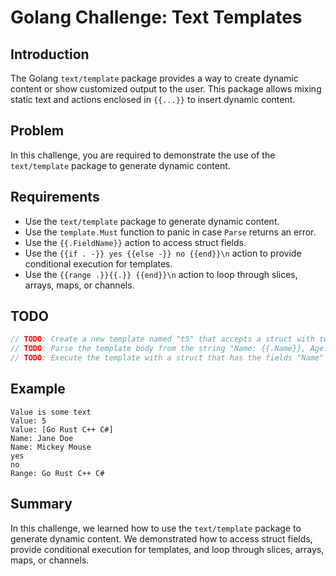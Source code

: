 # Golang Challenge: Text Templates

## Introduction
The Golang `text/template` package provides a way to create dynamic content or show customized output to the user. This package allows mixing static text and actions enclosed in `{{...}}` to insert dynamic content.

## Problem
In this challenge, you are required to demonstrate the use of the `text/template` package to generate dynamic content.

## Requirements
- Use the `text/template` package to generate dynamic content.
- Use the `template.Must` function to panic in case `Parse` returns an error.
- Use the `{{.FieldName}}` action to access struct fields.
- Use the `{{if . -}} yes {{else -}} no {{end}}\n` action to provide conditional execution for templates.
- Use the `{{range .}}{{.}} {{end}}\n` action to loop through slices, arrays, maps, or channels.

## TODO
```go
// TODO: Create a new template named "t5" that accepts a struct with two fields: "Name" and "Age".
// TODO: Parse the template body from the string "Name: {{.Name}}, Age: {{.Age}}\n".
// TODO: Execute the template with a struct that has the fields "Name" and "Age" set to "John" and 30, respectively.
```

## Example
```
Value is some text
Value: 5
Value: [Go Rust C++ C#]
Name: Jane Doe
Name: Mickey Mouse
yes
no
Range: Go Rust C++ C# 
```

## Summary
In this challenge, we learned how to use the `text/template` package to generate dynamic content. We demonstrated how to access struct fields, provide conditional execution for templates, and loop through slices, arrays, maps, or channels.